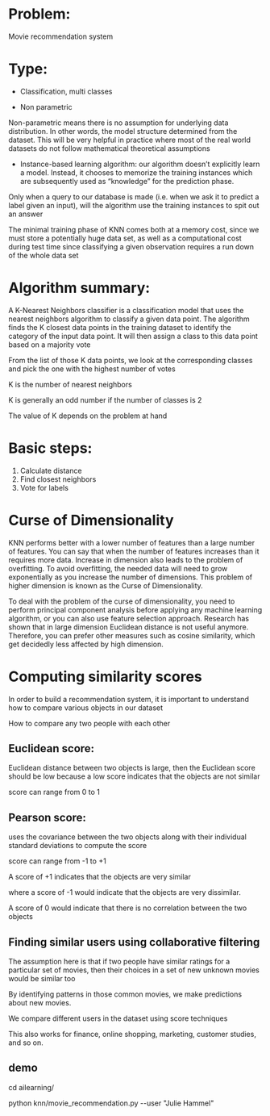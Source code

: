 # Problem:

Movie recommendation system

# Type:

- Classification, multi classes

- Non parametric

Non-parametric means there is no assumption for underlying data distribution.
In other words, the model structure determined from the dataset.
This will be very helpful in practice where most of the real world datasets
do not follow mathematical theoretical assumptions

- Instance-based learning algorithm: our algorithm doesn’t explicitly learn a model.
Instead, it chooses to memorize the training instances which are subsequently used as
“knowledge” for the prediction phase.

Only when a query to our database is made (i.e. when we ask it to predict a label given
an input), will the algorithm use the training instances to spit out an answer

The minimal training phase of KNN comes both at a memory cost, since we must store
a potentially huge data set, as well as a computational cost during test time since
classifying a given observation requires a run down of the whole data set

# Algorithm summary:

A K-Nearest Neighbors classifier is a classification model that uses the nearest neighbors
algorithm to classify a given data point. The algorithm finds the K closest data points in the
training dataset to identify the category of the input data point. It will then assign a class to
this data point based on a majority vote

From the list of those K data points, we look at the
corresponding classes and pick the one with the highest number of votes

K is the number of nearest neighbors

K is generally an odd number if the number of classes is 2

The value of K depends on the problem at hand

# Basic steps:

1. Calculate distance
2. Find closest neighbors
3. Vote for labels

# Curse of Dimensionality

KNN performs better with a lower number of features than a large number of features. You can say that when the number of features increases than it requires more data. Increase in dimension also leads to the problem of overfitting. To avoid overfitting, the needed data will need to grow exponentially as you increase the number of dimensions. This problem of higher dimension is known as the Curse of Dimensionality.

To deal with the problem of the curse of dimensionality, you need to perform principal component analysis before applying any machine learning algorithm, or you can also use feature selection approach. Research has shown that in large dimension Euclidean distance is not useful anymore. Therefore, you can prefer other measures such as cosine similarity, which get decidedly less affected by high dimension.

# Computing similarity scores

In order to build a recommendation system, it is important to understand how to compare
various objects in our dataset

How to compare any two people with each other

## Euclidean score:

Euclidean distance between two objects is large,
then the Euclidean score should be low because a low score indicates that the objects are not
similar

score can range from 0 to 1

## Pearson score:

uses the covariance
between the two objects along with their individual standard deviations to compute the
score

score can range from -1 to +1

A score of +1 indicates that the objects are very similar

where a score of -1 would indicate that the objects are very dissimilar.

A score of 0 would indicate that there is no correlation between the two objects

## Finding similar users using collaborative filtering

The assumption here is that if two people have similar ratings for a particular set of movies,
then their choices in a set of new unknown movies would be similar too

By identifying patterns in those common movies, we make predictions about new movies.

We compare different users in the dataset using score techniques

This also works for finance, online shopping, marketing, customer studies, and so on.

## demo

cd ailearning/

python knn/movie_recommendation.py --user "Julie Hammel"
